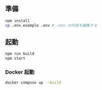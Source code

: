 ## 準備

```bash
npm install
cp .env.example .env # .env の内容を編集する
```

## 起動

```bash
npm run build
npm start
```

### Docker 起動

```bash
docker compose up --build
```
